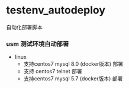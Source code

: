 # testenv_autodeploy

自动化部署脚本



### usm 测试环境自动部署

- linux
  - 支持centos7  mysql 8.0  (docker版本) 部署
  - 支持 centos7  telnet 部署 
  - 支持centos7  mysql 5.7  (docker版本) 部署

